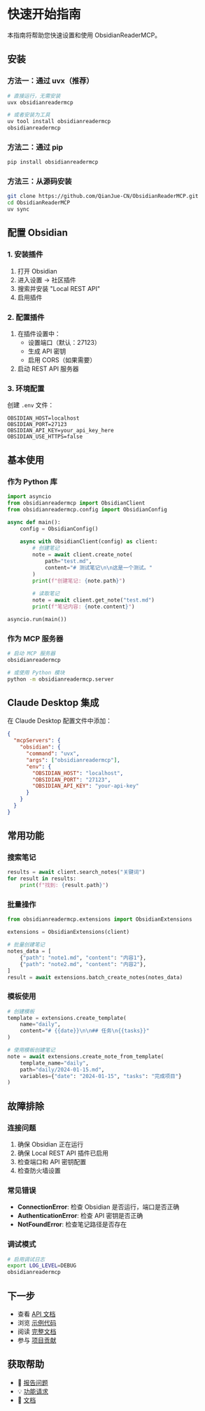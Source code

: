 # 快速开始指南

本指南将帮助您快速设置和使用 ObsidianReaderMCP。

## 安装

### 方法一：通过 uvx（推荐）

```bash
# 直接运行，无需安装
uvx obsidianreadermcp

# 或者安装为工具
uv tool install obsidianreadermcp
obsidianreadermcp
```

### 方法二：通过 pip

```bash
pip install obsidianreadermcp
```

### 方法三：从源码安装

```bash
git clone https://github.com/QianJue-CN/ObsidianReaderMCP.git
cd ObsidianReaderMCP
uv sync
```

## 配置 Obsidian

### 1. 安装插件

1. 打开 Obsidian
2. 进入设置 → 社区插件
3. 搜索并安装 "Local REST API"
4. 启用插件

### 2. 配置插件

1. 在插件设置中：
   - 设置端口（默认：27123）
   - 生成 API 密钥
   - 启用 CORS（如果需要）
2. 启动 REST API 服务器

### 3. 环境配置

创建 `.env` 文件：

```env
OBSIDIAN_HOST=localhost
OBSIDIAN_PORT=27123
OBSIDIAN_API_KEY=your_api_key_here
OBSIDIAN_USE_HTTPS=false
```

## 基本使用

### 作为 Python 库

```python
import asyncio
from obsidianreadermcp import ObsidianClient
from obsidianreadermcp.config import ObsidianConfig

async def main():
    config = ObsidianConfig()
    
    async with ObsidianClient(config) as client:
        # 创建笔记
        note = await client.create_note(
            path="test.md",
            content="# 测试笔记\n\n这是一个测试。"
        )
        print(f"创建笔记: {note.path}")
        
        # 读取笔记
        note = await client.get_note("test.md")
        print(f"笔记内容: {note.content}")

asyncio.run(main())
```

### 作为 MCP 服务器

```bash
# 启动 MCP 服务器
obsidianreadermcp

# 或使用 Python 模块
python -m obsidianreadermcp.server
```

## Claude Desktop 集成

在 Claude Desktop 配置文件中添加：

```json
{
  "mcpServers": {
    "obsidian": {
      "command": "uvx",
      "args": ["obsidianreadermcp"],
      "env": {
        "OBSIDIAN_HOST": "localhost",
        "OBSIDIAN_PORT": "27123",
        "OBSIDIAN_API_KEY": "your-api-key"
      }
    }
  }
}
```

## 常用功能

### 搜索笔记

```python
results = await client.search_notes("关键词")
for result in results:
    print(f"找到: {result.path}")
```

### 批量操作

```python
from obsidianreadermcp.extensions import ObsidianExtensions

extensions = ObsidianExtensions(client)

# 批量创建笔记
notes_data = [
    {"path": "note1.md", "content": "内容1"},
    {"path": "note2.md", "content": "内容2"},
]
result = await extensions.batch_create_notes(notes_data)
```

### 模板使用

```python
# 创建模板
template = extensions.create_template(
    name="daily",
    content="# {{date}}\n\n## 任务\n{{tasks}}"
)

# 使用模板创建笔记
note = await extensions.create_note_from_template(
    template_name="daily",
    path="daily/2024-01-15.md",
    variables={"date": "2024-01-15", "tasks": "完成项目"}
)
```

## 故障排除

### 连接问题

1. 确保 Obsidian 正在运行
2. 确保 Local REST API 插件已启用
3. 检查端口和 API 密钥配置
4. 检查防火墙设置

### 常见错误

- **ConnectionError**: 检查 Obsidian 是否运行，端口是否正确
- **AuthenticationError**: 检查 API 密钥是否正确
- **NotFoundError**: 检查笔记路径是否存在

### 调试模式

```bash
# 启用调试日志
export LOG_LEVEL=DEBUG
obsidianreadermcp
```

## 下一步

- 查看 [API 文档](API.md)
- 浏览 [示例代码](../examples/)
- 阅读 [完整文档](../README.md)
- 参与 [项目贡献](../CONTRIBUTING.md)

## 获取帮助

- 🐛 [报告问题](https://github.com/QianJue-CN/ObsidianReaderMCP/issues)
- 💡 [功能请求](https://github.com/QianJue-CN/ObsidianReaderMCP/issues)
- 📖 [文档](https://github.com/QianJue-CN/ObsidianReaderMCP)
